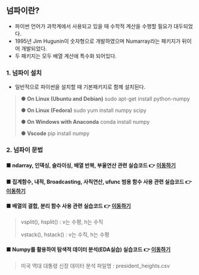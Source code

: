 ## 넘파이란?
- 파이썬 언어가 과학계에서 사용되고 있을 때 수학적 계산을 수행할 필요가 대두되었다.
- 1995년 Jim Hugunin이 숫자형으로 개발하였으며 Numarray라는 패키지가 뒤이어 개발되었다.
- 두 패키지는 모두 배열 계산에 특수화 되어있다.

### 1. 넘파이 설치
- 일반적으로 파이썬을 설치할 때 기본패키지로 함께 설치된다.
> **● On Linux (Ubuntu and Debian)**
> sudo apt-get install python-numpy
>   
> **● On Linux (Fedora)**
>   sudo yum install numpy scipy
>   
> **● On Windows with Anaconda**
>   conda install numpy
>   
> **● Vscode**
>   pip install numpy

### 2. 넘파이 문법
#### ■ ndarray, 인덱싱, 슬라이싱, 배열 반복, 부울연산 관련 실습코드 👉 [이동하기](./1_numpy.ipynb)
#### ■ 집계함수, 내적, Broadcasting, 사칙연산, ufunc 범용 함수 사용 관련 실습코드 👉 [이동하기](./2_numpy.ipynb)
#### ■ 배열의 결합, 분리 함수 사용 관련 실습코드 👉 [이동하기](./3_numpy.ipynb)
  > vsplit(), hsplit() : v는 수평, h는 수직
  > 
  > vstack(), hstack() : v는 수직, h는 수평
#### ■ Numpy를 활용하여 탐색적 데이터 분석(EDA실습) 실습코드 👉 [이동하기](./4_numpy.ipynb)
  > 미국 역대 대통령 신장 데이터 분석
  > 파일명 : president_heights.csv
